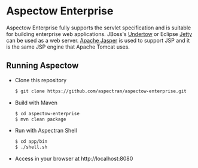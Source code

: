 Aspectow Enterprise
===================

Aspectow Enterprise fully supports the servlet specification and is suitable for building enterprise web applications.
JBoss's [Undertow](http://undertow.io) or Eclipse [Jetty](https://www.eclipse.org/jetty/) can be used as a web server.
[Apache Jasper](https://mvnrepository.com/artifact/org.mortbay.jasper/apache-jsp) is used to support JSP and it is the same JSP engine that Apache Tomcat uses.

## Running Aspectow

- Clone this repository

  ```sh
  $ git clone https://github.com/aspectran/aspectow-enterprise.git
  ```

- Build with Maven

  ```sh
  $ cd aspectow-enterprise
  $ mvn clean package
  ```

- Run with Aspectran Shell

  ```sh
  $ cd app/bin
  $ ./shell.sh
  ```

- Access in your browser at http://localhost:8080
